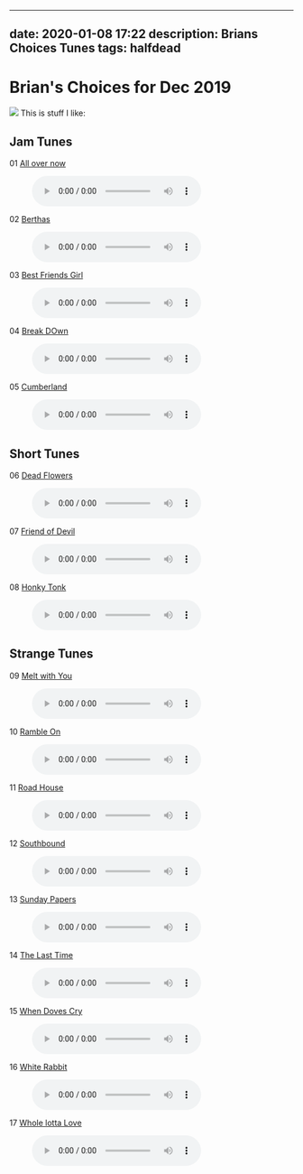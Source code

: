 
---
date: 2020-01-08 17:22
description: Brians Choices Tunes
tags: halfdead 
---

# Brian's Choices for Dec 2019
<img src="/images/connect4.png" />
This is stuff I like:

## Jam Tunes

01    [All over now](https://billdonner.com/halfdead/2017/08-29-17/All%20over%20now.MP3)

<figure>
<figcaption> </figcaption>
<audio
controls
src="https://billdonner.com/halfdead/2017/08-29-17/All%20over%20now.MP3">
Your browser does not support the
<code>audio</code> element.
</audio>
</figure>

02    [Berthas](https://billdonner.com/halfdead/2017/08-29-17/Berthas.MP3)

<figure>
<figcaption> </figcaption>
<audio
controls
src="https://billdonner.com/halfdead/2017/08-29-17/Berthas.MP3">
Your browser does not support the
<code>audio</code> element.
</audio>
</figure>

03    [Best Friends Girl](https://billdonner.com/halfdead/2017/08-29-17/Best%20Friends%20Girl.MP3)

<figure>
<figcaption> </figcaption>
<audio
controls
src="https://billdonner.com/halfdead/2017/08-29-17/Best%20Friends%20Girl.MP3">
Your browser does not support the
<code>audio</code> element.
</audio>
</figure>

04    [Break DOwn](https://billdonner.com/halfdead/2017/08-29-17/Break%20DOwn.MP3)

<figure>
<figcaption> </figcaption>
<audio
controls
src="https://billdonner.com/halfdead/2017/08-29-17/Break%20DOwn.MP3">
Your browser does not support the
<code>audio</code> element.
</audio>
</figure>

05    [Cumberland](https://billdonner.com/halfdead/2017/08-29-17/Cumberland.MP3)

<figure>
<figcaption> </figcaption>
<audio
controls
src="https://billdonner.com/halfdead/2017/08-29-17/Cumberland.MP3">
Your browser does not support the
<code>audio</code> element.
</audio>
</figure>

## Short Tunes

06    [Dead Flowers](https://billdonner.com/halfdead/2017/08-29-17/Dead%20Flowers.MP3)

<figure>
<figcaption> </figcaption>
<audio
controls
src="https://billdonner.com/halfdead/2017/08-29-17/Dead%20Flowers.MP3">
Your browser does not support the
<code>audio</code> element.
</audio>
</figure>

07    [Friend of Devil](https://billdonner.com/halfdead/2017/08-29-17/Friend%20of%20Devil.MP3)

<figure>
<figcaption> </figcaption>
<audio
controls
src="https://billdonner.com/halfdead/2017/08-29-17/Friend%20of%20Devil.MP3">
Your browser does not support the
<code>audio</code> element.
</audio>
</figure>

08    [Honky Tonk](https://billdonner.com/halfdead/2017/08-29-17/Honky%20Tonk.MP3)

<figure>
<figcaption> </figcaption>
<audio
controls
src="https://billdonner.com/halfdead/2017/08-29-17/Honky%20Tonk.MP3">
Your browser does not support the
<code>audio</code> element.
</audio>
</figure>

## Strange Tunes

09    [Melt with You](https://billdonner.com/halfdead/2017/08-29-17/Melt%20with%20You.MP3)

<figure>
<figcaption> </figcaption>
<audio
controls
src="https://billdonner.com/halfdead/2017/08-29-17/Melt%20with%20You.MP3">
Your browser does not support the
<code>audio</code> element.
</audio>
</figure>

10    [Ramble On](https://billdonner.com/halfdead/2017/08-29-17/Ramble%20On.MP3)

<figure>
<figcaption> </figcaption>
<audio
controls
src="https://billdonner.com/halfdead/2017/08-29-17/Ramble%20On.MP3">
Your browser does not support the
<code>audio</code> element.
</audio>
</figure>

11    [Road House](https://billdonner.com/halfdead/2017/08-29-17/Road%20House.MP3)

<figure>
<figcaption> </figcaption>
<audio
controls
src="https://billdonner.com/halfdead/2017/08-29-17/Road%20House.MP3">
Your browser does not support the
<code>audio</code> element.
</audio>
</figure>

12    [Southbound](https://billdonner.com/halfdead/2017/08-29-17/Southbound.MP3)

<figure>
<figcaption> </figcaption>
<audio
controls
src="https://billdonner.com/halfdead/2017/08-29-17/Southbound.MP3">
Your browser does not support the
<code>audio</code> element.
</audio>
</figure>

13    [Sunday Papers](https://billdonner.com/halfdead/2017/08-29-17/Sunday%20Papers.MP3)

<figure>
<figcaption> </figcaption>
<audio
controls
src="https://billdonner.com/halfdead/2017/08-29-17/Sunday%20Papers.MP3">
Your browser does not support the
<code>audio</code> element.
</audio>
</figure>

14    [The Last Time](https://billdonner.com/halfdead/2017/08-29-17/The%20Last%20Time.MP3)

<figure>
<figcaption> </figcaption>
<audio
controls
src="https://billdonner.com/halfdead/2017/08-29-17/The%20Last%20Time.MP3">
Your browser does not support the
<code>audio</code> element.
</audio>
</figure>

15    [When Doves Cry](https://billdonner.com/halfdead/2017/08-29-17/When%20Doves%20Cry.MP3)

<figure>
<figcaption> </figcaption>
<audio
controls
src="https://billdonner.com/halfdead/2017/08-29-17/When%20Doves%20Cry.MP3">
Your browser does not support the
<code>audio</code> element.
</audio>
</figure>

16    [White Rabbit](https://billdonner.com/halfdead/2017/08-29-17/White%20Rabbit.MP3)

<figure>
<figcaption> </figcaption>
<audio
controls
src="https://billdonner.com/halfdead/2017/08-29-17/White%20Rabbit.MP3">
Your browser does not support the
<code>audio</code> element.
</audio>
</figure>

17    [Whole lotta Love](https://billdonner.com/halfdead/2017/08-29-17/Whole%20lotta%20Love.MP3)

<figure>
<figcaption> </figcaption>
<audio
controls
src="https://billdonner.com/halfdead/2017/08-29-17/Whole%20lotta%20Love.MP3">
Your browser does not support the
<code>audio</code> element.
</audio>
</figure>

